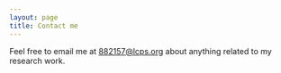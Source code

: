 ```yaml
---
layout: page
title: Contact me
---
```

Feel free to email me at 882157@lcps.org about anything related to my research work. 